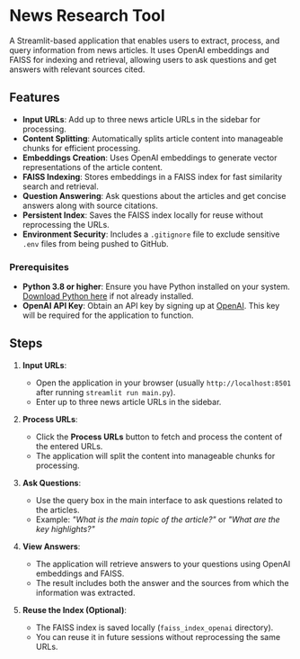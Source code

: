 # News Research Tool
A Streamlit-based application that enables users to extract, process, and query information from news articles. It uses OpenAI embeddings and FAISS for indexing and retrieval, allowing users to ask questions and get answers with relevant sources cited.

## Features

- **Input URLs**: Add up to three news article URLs in the sidebar for processing.
- **Content Splitting**: Automatically splits article content into manageable chunks for efficient processing.
- **Embeddings Creation**: Uses OpenAI embeddings to generate vector representations of the article content.
- **FAISS Indexing**: Stores embeddings in a FAISS index for fast similarity search and retrieval.
- **Question Answering**: Ask questions about the articles and get concise answers along with source citations.
- **Persistent Index**: Saves the FAISS index locally for reuse without reprocessing the URLs.
- **Environment Security**: Includes a `.gitignore` file to exclude sensitive `.env` files from being pushed to GitHub.

### Prerequisites

- **Python 3.8 or higher**: Ensure you have Python installed on your system. [Download Python here](https://www.python.org/downloads/) if not already installed.
- **OpenAI API Key**: Obtain an API key by signing up at [OpenAI](https://openai.com/). This key will be required for the application to function.

## Steps

1. **Input URLs**:
   - Open the application in your browser (usually `http://localhost:8501` after running `streamlit run main.py`).
   - Enter up to three news article URLs in the sidebar.

2. **Process URLs**:
   - Click the **Process URLs** button to fetch and process the content of the entered URLs.
   - The application will split the content into manageable chunks for processing.

3. **Ask Questions**:
   - Use the query box in the main interface to ask questions related to the articles.
   - Example: *"What is the main topic of the article?"* or *"What are the key highlights?"*

4. **View Answers**:
   - The application will retrieve answers to your questions using OpenAI embeddings and FAISS.
   - The result includes both the answer and the sources from which the information was extracted.

5. **Reuse the Index (Optional)**:
   - The FAISS index is saved locally (`faiss_index_openai` directory).
   - You can reuse it in future sessions without reprocessing the same URLs.
  

